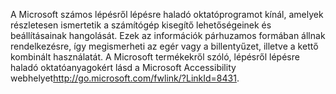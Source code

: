 <Token xmlns:xlink="http://www.w3.org/1999/xlink">A Microsoft számos lépésről lépésre haladó oktatóprogramot kínál, amelyek részletesen ismertetik a számítógép kisegítő lehetőségeinek és beállításainak hangolását. Ezek az információk párhuzamos formában állnak rendelkezésre, így megismerheti az egér vagy a billentyűzet, illetve a kettő kombinált használatát. A Microsoft termékekről szóló, lépésről lépésre haladó oktatóanyagokért lásd a <externalLink xmlns="http://ddue.schemas.microsoft.com/authoring/2003/5"><linkText>Microsoft Accessibility webhelyet</linkText><linkUri>http://go.microsoft.com/fwlink/?LinkId=8431</linkUri></externalLink>.</Token>

<!--HONumber=May16_HO1-->



